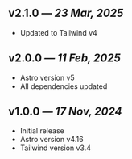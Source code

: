 ## v2.1.0 _— 23 Mar, 2025_

- Updated to Tailwind v4

## v2.0.0 _— 11 Feb, 2025_

- Astro version v5
- All dependencies updated

## v1.0.0 _— 17 Nov, 2024_

- Initial release
- Astro version v4.16
- Tailwind version v3.4
